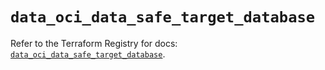 # `data_oci_data_safe_target_database`

Refer to the Terraform Registry for docs: [`data_oci_data_safe_target_database`](https://registry.terraform.io/providers/hashicorp/oci/7.19.0/docs/data-sources/data_safe_target_database).
